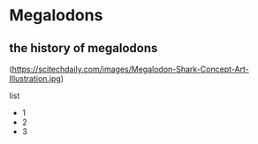 # Megalodons
## the history of megalodons
(https://scitechdaily.com/images/Megalodon-Shark-Concept-Art-Illustration.jpg)

list
- 1
- 2
- 3

